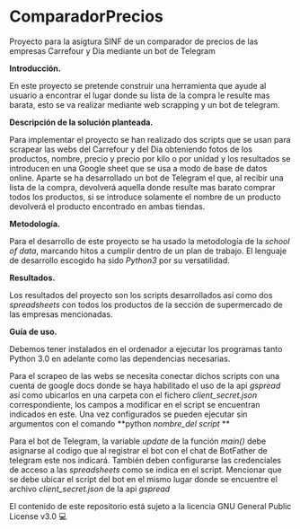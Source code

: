 # ComparadorPrecios
Proyecto para la asigtura SINF de un comparador de precios de las empresas Carrefour y Dia mediante un bot de Telegram

**Introducción.**

En este proyecto se pretende construir una herramienta que ayude al usuario a encontrar el lugar donde su lista de la compra le resulte mas barata, esto se va  realizar mediante web scrapping y un bot de telegram.

**Descripción de la solución planteada.**

Para implementar el proyecto se han realizado dos scripts que se usan para scrapear las webs del Carrefour y del Dia obteniendo fotos de los productos, nombre, precio y precio por kilo o por unidad y los resultados se introducen en una Google sheet que se usa a modo de base de datos online.
Aparte se ha desarrollado un bot de Telegram el que, al recibir una lista de la compra, devolverá aquella donde resulte mas barato comprar todos los productos, si se introduce solamente el nombre de un producto devolverá el producto encontrado en ambas tiendas.

**Metodología.**

Para el desarrollo de este proyecto se ha usado la metodología de la *school of data*, marcando hitos a cumplir dentro de un plan de trabajo. El lenguaje de desarrollo escogido ha sido *Python3* por su versatilidad.

**Resultados.**

Los resultados del proyecto son los scripts desarrollados así como dos *spreadsheets* con todos los productos de la sección de supermercado de las empresas mencionadas.

**Guía de uso.**

Debemos tener instalados en el ordenador a ejecutar los programas tanto Python 3.0 en adelante como las dependencias necesarias.

Para el scrapeo de las webs se necesita conectar dichos scripts con una cuenta de google docs donde se haya habilitado el uso de la api *gspread* así como ubicarlos en una carpeta con el fichero *client_secret.json* correspondiente, los campos a modificar en el script se encuentran indicados en este. Una vez configurados se pueden ejecutar sin argumentos con el comando **python *nombre_del script* **

Para el bot de Telegram, la variable *update* de la función *main()* debe asignarse al codigo que al registrar el bot con el chat de BotFather de telegram este nos indicará. También deben configurarse las credenciales de acceso a las *spreadsheets* como se indica en el script. Mencionar que se debe ubicar el script del bot en el mismo lugar donde se encuentre el archivo *client_secret.json* de la api *gspread*


El contenido de este repositorio está sujeto a la licencia GNU General Public License v3.0 :computer:
